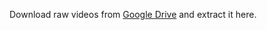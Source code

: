 Download raw videos from [Google Drive](https://drive.google.com/open?id=0BwdE-vDvqKjHVG5ETmtCRU9qNzQ) and extract it here.